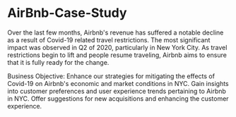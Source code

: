 # AirBnb-Case-Study

Over the last few months, Airbnb's revenue has suffered a notable decline as a result of Covid-19 related travel restrictions. The most significant impact was observed in Q2 of 2020, particularly in New York City. As travel restrictions begin to lift and people resume traveling, Airbnb aims to ensure that it is fully ready for the change.

Business Objective:
Enhance our strategies for mitigating the effects of Covid-19 on Airbnb's economic and market conditions in NYC.
Gain insights into customer preferences and user experience trends pertaining to Airbnb in NYC.
Offer suggestions for new acquisitions and enhancing the customer experience.
